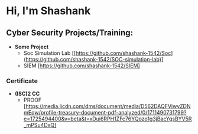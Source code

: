 <h1>Hi, I'm Shashank <br/>
<h2>Cyber Security Projects/Training:</h2>

- <b>Some Project</b>
  - Soc Simulation Lab [[https://github.com/shashank-1542/Soc](https://github.com/shashank-1542/SOC-simulation-lab)]
  - SIEM [https://github.com/shashank-1542/SIEM]

<h3>Certificate</h3>

- <b>(ISC)2 CC</B>
  - PROOF [https://media.licdn.com/dms/document/media/D562DAQFViwvZDNmEqw/profile-treasury-document-pdf-analyzed/0/1711490731799?e=1725494400&v=beta&t=xDui6RPH1ZFc76YQozo1g3jBacYgsBYV5R_mPSu4DxQ]

[twitter]: https://twitter.com/shashank_1542
[linkedin]: https://linkedin.com/in/joshmadakor

<!--
**shashank-1542/shashank-1542** is a ✨ _special_ ✨ repository because its `README.md` (this file) appears on your GitHub profile.

Here are some ideas to get you started:

- 🔭 I’m currently working on ...
- 🌱 I’m currently learning ...
- 👯 I’m looking to collaborate on ...
- 🤔 I’m looking for help with ...
- 💬 Ask me about ...
- 📫 How to reach me: ...
- 😄 Pronouns: ...
- ⚡ Fun fact: ...
-->
